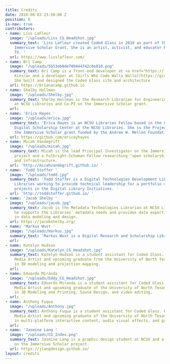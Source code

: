 ```yaml
---
title: Credits
date: 2018-08-03 23:50:00 Z
position: 6
is-nav: true
contributors:
- name: Liss LaFleur
  image: "/uploads/Liss_CG_Headshot.jpg"
  summary_text: 'Liss Lafleur created Coded Glass in 2018 as part of the Mellon Foundation
    Immersive Scholar Grant. She is an artist, activist, and educator based in Dallas,
    TX. '
  url: https://www.lisslafleur.com/
- name: Bri Camp
  image: "/uploads/5b53eb0de709444742c0e810.png"
  summary_text: Bri Camp is a front-end developer at <a href="https://fictivekin.com">Fictive
    Kin</a> and a developer at [Girls Who Code Walla Walla](https://girlswhocodeww.glitch.me/).
    She built and designed the Coded Glass site and architecture
  url: https://brianacamp.github.io
- name: Shelby Hallman
  image: "/uploads/Shelby.jpg"
  summary_text: Shelby Hallman is the Research Librarian for Engineering & Entrepreneurship
    at NCSU Libraries and Co-PI on the Immersive Scholar grant.
  url: 
- name: 'Erica Hayes '
  image: "/uploads/erica.jpg"
  summary_text: 'Erica Hayes is an NCSU Libraries Fellow based in the Copyright &
    Digital Scholarship Center at the NCSU Libraries. She is the Project Manager on
    the Immersive Scholar grant funded by the Andrew W. Mellon Foundation.   '
  url: https://github.com/ericayhayes
- name: Micah Vandegrift
  image: "/uploads/micah.jpg"
  summary_text: Micah is the lead Principal Investigator on the Immersive Scholar
    project and a Fulbright-Schuman Fellow researching ‘open scholarship’ practices
    and infrastructure.
  url: 'http://micahvandegrift.github.io/ '
- name: 'Todd Stoffer '
  image: "/uploads/todd.jpg"
  summary_text: 'Todd Stoffer is a Digital Technologies Development Librarian at NCSU
    Libraries working to provide technical leadership for a portfolio of digital library
    projects in the Digital Library Initiatives. '
  url: 'http://toddstoffer.github.io/ '
- name: 'Jacob Shelby '
  image: "/uploads/jacob.jpg"
  summary_text: Jacob is the Metadata Technologies Librarian at NCSU Libraries, where
    he supports the Libraries’ metadata needs and provides data expertise. Jacob specializes
    in data modeling and design.
  url: https://jacobshelby.org/
- name: 'Markus Wust '
  image: "/uploads/markus.jpg"
  summary_text: 'Markus Wust is a Digital Research and Scholarship Librarian at NCSU. '
  url: 
- name: Katelyn Hudson
  image: "/uploads/Katelyn_CG_Headshot.jpg"
  summary_text: Katelyn Hudson is a student assistant for Coded Glass. She is New
    Media Artist and upcoming graduate from the University of North Texas, and specializes
    in 3D modeling and projection mapping.
  url: 
- name: Eduardo Miranda
  image: "/uploads/Eddy_CG_Headshot.jpg"
  summary_text: Eduardo Miranda is a student assistant for Coded Glass. He is a New
    Media Artist and upcoming graduate of the University of North Texas, and specializes
    in 3D Modeling and Printing, Sound Design, and video editing.
  url: 
- name: Anthony Fuqua
  image: "/uploads/Anthony.jpg"
  summary_text: Anthony Fuqua is a student assistant for Coded Glass. He is a New
    Media Artist and upcoming graduate of the University of North Texas, and specializes
    in multi-platform interactive content, audio visual effects, and graphic design.
  url: 
- name: 'Jasmine Lang '
  image: "/uploads/CG_Index.png"
  summary_text: Jasmine Lang is a graphic design student at NCSU and a front-end developer
    on the Immersive Scholar project.
  url: https://jlangdesign.github.io/
layout: credits
---
```


